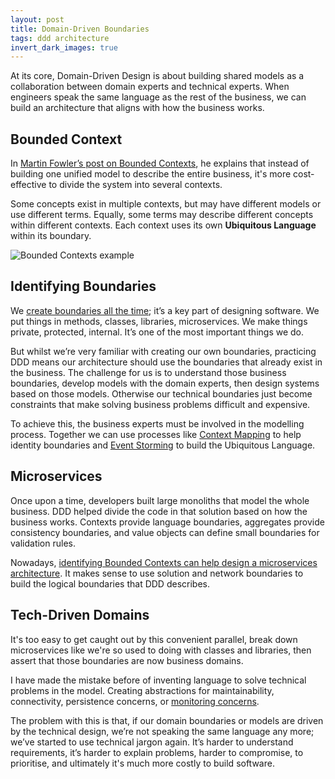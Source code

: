 ```yaml
---
layout: post
title: Domain-Driven Boundaries
tags: ddd architecture
invert_dark_images: true
---
```


At its core, Domain-Driven Design is about building shared models as a collaboration between domain experts and technical experts. When engineers speak the same language as the rest of the business, we can build an architecture that aligns with how the business works.

## Bounded Context

In [Martin Fowler’s post on Bounded Contexts](https://martinfowler.com/bliki/BoundedContext.html), he explains that instead of building one unified model to describe the entire business, it's more cost-effective to divide the system into several contexts.

Some concepts exist in multiple contexts, but may have different models or use different terms. Equally, some terms may describe different concepts within different contexts. Each context uses its own **Ubiquitous Language** within its boundary.

![Bounded Contexts example](/images/diagrams/bounded-contexts.png)

## Identifying Boundaries

We [create boundaries all the time](/drawing-boxes); it’s a key part of designing software. We put things in methods, classes, libraries, microservices. We make things private, protected, internal. It’s one of the most important things we do.

But whilst we’re very familiar with creating our own boundaries, practicing DDD means our architecture should use the boundaries that already exist in the business. The challenge for us is to understand those business boundaries, develop models with the domain experts, then design systems based on those models. Otherwise our technical boundaries just become constraints that make solving business problems difficult and expensive.

To achieve this, the business experts must be involved in the modelling process. Together we can use processes like [Context Mapping](https://www.infoq.com/articles/ddd-contextmapping/) to help identity boundaries and [Event Storming](https://en.wikipedia.org/wiki/Event_storming) to build the Ubiquitous Language.

## Microservices

Once upon a time, developers built large monoliths that model the whole business. DDD helped divide the code in that solution based on how the business works. Contexts provide language boundaries, aggregates provide consistency boundaries, and value objects can define small boundaries for validation rules.

Nowadays, [identifying Bounded Contexts can help design a microservices architecture](https://docs.microsoft.com/en-us/dotnet/architecture/microservices/architect-microservice-container-applications/identify-microservice-domain-model-boundaries). It makes sense to use solution and network boundaries to build the logical boundaries that DDD describes.

## Tech-Driven Domains

It's too easy to get caught out by this convenient parallel, break down microservices like we're so used to doing with classes and libraries, then assert that those boundaries are now business domains.

I have made the mistake before of inventing language to solve technical problems in the model. Creating abstractions for maintainability, connectivity, persistence concerns, or [monitoring concerns](/dont-need-logging-code).

The problem with this is that, if our domain boundaries or models are driven by the technical design, we’re not speaking the same language any more; we’ve started to use technical jargon again. It’s harder to understand requirements, it’s harder to explain problems, harder to compromise, to prioritise, and ultimately it's much more costly to build software.